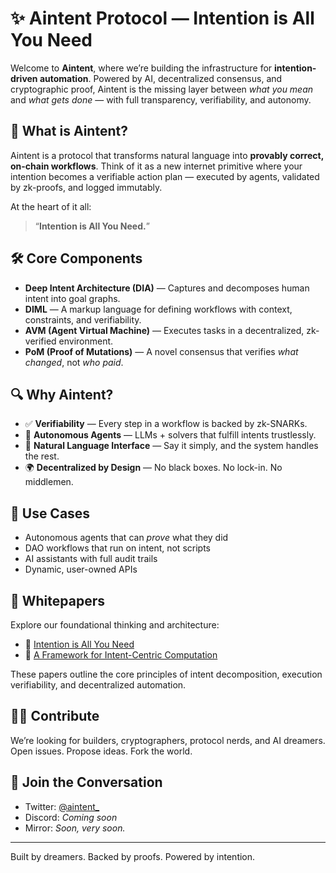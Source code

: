# ✨ Aintent Protocol — Intention is All You Need

Welcome to **Aintent**, where we’re building the infrastructure for **intention-driven automation**. Powered by AI, decentralized consensus, and cryptographic proof, Aintent is the missing layer between *what you mean* and *what gets done* — with full transparency, verifiability, and autonomy.

## 🧠 What is Aintent?

Aintent is a protocol that transforms natural language into **provably correct, on-chain workflows**. Think of it as a new internet primitive where your intention becomes a verifiable action plan — executed by agents, validated by zk-proofs, and logged immutably.

At the heart of it all:  
> “**Intention is All You Need.**”

## 🛠️ Core Components

- **Deep Intent Architecture (DIA)** — Captures and decomposes human intent into goal graphs.
- **DIML** — A markup language for defining workflows with context, constraints, and verifiability.
- **AVM (Agent Virtual Machine)** — Executes tasks in a decentralized, zk-verified environment.
- **PoM (Proof of Mutations)** — A novel consensus that verifies *what changed*, not *who paid*.

## 🔍 Why Aintent?

- ✅ **Verifiability** — Every step in a workflow is backed by zk-SNARKs.
- 🤖 **Autonomous Agents** — LLMs + solvers that fulfill intents trustlessly.
- 💬 **Natural Language Interface** — Say it simply, and the system handles the rest.
- 🌍 **Decentralized by Design** — No black boxes. No lock-in. No middlemen.

## 🚀 Use Cases

- Autonomous agents that can *prove* what they did  
- DAO workflows that run on intent, not scripts  
- AI assistants with full audit trails  
- Dynamic, user-owned APIs

## 📄 Whitepapers

Explore our foundational thinking and architecture:

- 📘 [Intention is All You Need](https://github.com/aintent/whitepapers/blob/main/Intention%20is%20all%20you%20need.pdf)  
- 📙 [A Framework for Intent-Centric Computation](https://github.com/aintent/whitepapers/blob/main/A%20Framework%20for%20Intent-Centric%20Computation.pdf)

These papers outline the core principles of intent decomposition, execution verifiability, and decentralized automation.

## 🧑‍💻 Contribute

We’re looking for builders, cryptographers, protocol nerds, and AI dreamers.  
Open issues. Propose ideas. Fork the world.

## 💬 Join the Conversation

- Twitter: [@aintent_](https://twitter.com/aintent_)  
- Discord: *Coming soon*  
- Mirror: *Soon, very soon.*  

---

Built by dreamers. Backed by proofs. Powered by intention.
